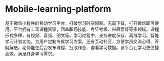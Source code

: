 # Mobile-learning-platform
基于微信小程序的移动学习平台，打破学习时空限制。无需下载，打开微信即可使用。平台拥有丰富课程资源，涵盖职场技能、考证考级、兴趣爱好等多领域。课程形式多样，有视频、音频、图文等。学习过程中，支持进度保存、离线学习。智能学习计划功能，为用户定制专属学习方案。还有互动社区，方便学员交流心得、答疑解惑。老师能在后台发布课程、批改作业、查看学习数据。该平台让学习更便捷高效，满足终身学习需求。 
